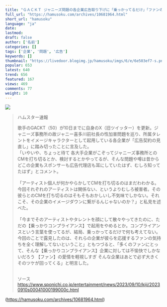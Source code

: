 ```yaml
---
title: "ＧＡＣＫＴ ジャニーズ問題の各企業広告取り下げに「乗っかってるだけ」「ファンの気持ちを無視してる」:ハムスター速報"
full_url: "https://hamusoku.com/archives/10681964.html"
short_url: "hamusoku"
language: "ja"
date: 
lastmod: 
draft: false
author: ['名前']
categories: []
tags: ['企業', '問題', '広告']
keywords: []
thumbnail: "https://livedoor.blogimg.jp/hamusoku/imgs/6/e/6e503ef7-s.png"
popular: 653
latest: 640
trend: 656
featured: 167
views: 469
comments: 77
weight: 10
---
```


![](https://livedoor.blogimg.jp/hamusoku/imgs/6/e/6e503ef7-s.png)

<blockquote><p>ハムスター速報</p><p>歌手のGACKT（50）が10日までに自身のX（旧ツイッター）を更新。ジャニーズ事務所の故ジャニー喜多川前社長の性加害問題を巡り、所属タレントをイメージキャラクターとして起用している各企業が「広告契約の見直し」に踏み切ったことに言及した。<br> 「いやいや、ちょっと待て 各大手企業がこぞってジャニーズ事務所とのCMを打ち切るとか、検討するとかやってるが、そんな問題や噂は昔からどこの企業もスポンサーも広告代理店も耳にしていたはず、むしろ知ってたはず」とコメント。<br> <br> 「アーティスト個人が何かやらかしてCMを打ち切るのはまだわわかる。今回それぞれのアーティストは関係ない、というよりむしろ被害者。その彼らとのCMを打ち切るのはそもそもおかしいし不気味でしかない。それこそ、その企業のイメージダウンに繋がるんじゃないのか？」と私見を述べた。<br> <br> 「今までそのアーティストやタレントを顔にして散々やってきたのに、ただの【乗っかりコンプライアンス】で起用をやめるとか。コンプライアンスという言葉を使ってるが、結局、乗っかってるだけで何も考えてない。今回のことで露見したのは、それらの企業が彼らを応援するファンの気持ちを全く理解してないということ」ともつづると、「多くのファンにとって、そんな【乗っかりコンプライアンス】企業に対しては不愉快でしかないだろう 【ファン】の愛情を軽視しすぎ そんな企業はあとで必ず大きくそのツケが回ってくる」と明言した。<br> <br></p>ソース <a href='https://www.sponichi.co.jp/entertainment/news/2023/09/10/kiji/20230910s00041000199000c.html' target='blank'>https://www.sponichi.co.jp/entertainment/news/2023/09/10/kiji/20230910s00041000199000c.html</a></blockquote>

(https://hamusoku.com/archives/10681964.html)

